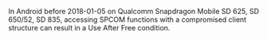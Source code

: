 In Android before 2018-01-05 on Qualcomm Snapdragon Mobile SD 625, SD 650/52, SD 835, accessing SPCOM functions with a compromised client structure can result in a Use After Free condition.